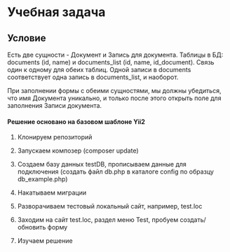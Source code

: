 Учебная задача
======
Условие
------
Есть две сущности - Документ и Запись для документа. Таблицы в БД: documents (id, name) и documents_list (id, name, id_document). Связь один к одному для обеих таблиц. Одной записи в documents соответствует одна запись в documents_list, и наоборот.

При заполнении формы с обеими сущностями, мы должны убедиться, что имя Документа уникально, и только после этого открыть поле для заполнения Записи документа.

<h4>Решение основано на базовом шаблоне Yii2</h4>

1. Клонируем репозиторий 

2. Запускаем композер (composer update)

3. Создаем базу данных testDB, прописываем данные для подключения (создать файл db.php в каталоге config по образцу db_example.php)

4. Накатываем миграции

5. Разворачиваем тестовый локальный сайт, например, test.loc

6. Заходим на сайт test.loc, раздел меню Test, пробуем создать/обновить форму

7. Изучаем решение
